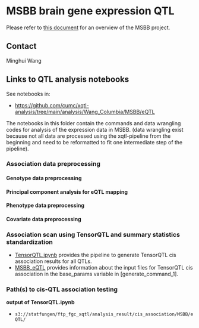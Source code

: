 # MSBB brain gene expression QTL
Please refer to [this document](../study_info/MSBB.md) for an overview of the MSBB project.
## Contact

Minghui Wang

## Links to QTL analysis notebooks

See notebooks in: 

- https://github.com/cumc/xqtl-analysis/tree/main/analysis/Wang_Columbia/MSBB/eQTL

The notebooks in this folder contain the commands and data wrangling codes for analysis of the expression data in MSBB. (data wrangling exist because not all data are processed using the xqtl-pipeline from the beginning and need to be reformatted to fit one intermediate step of the pipeline).

### Association data preprocessing
#### Genotype data preprocessing

#### Principal component analysis for eQTL mapping

#### Phenotype data preprocessing

#### Covariate data preprocessing

### Association scan using TensorQTL and summary statistics standardization


- [TensorQTL.ipynb](https://github.com/cumc/xqtl-protocol/blob/main/code/association_scan/TensorQTL/TensorQTL.ipynb) provides the pipeline to generate TensorQTL cis association results for all QTLs. 
- [MSBB_eQTL](https://github.com/cumc/xqtl-analysis/blob/main/analysis/Wang_Columbia/cis_association/MSBB_eQTL/command_generator.ipynb) provides information about the input files for TensorQTL cis association in the base_params variable in [generate_command_1].

### Path(s) to cis-QTL association testing

**output of TensorQTL.ipynb**

- `s3://statfungen/ftp_fgc_xqtl/analysis_result/cis_association/MSBB/eQTL/`